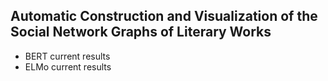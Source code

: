 ## Automatic Construction and Visualization of the Social Network Graphs of Literary Works

- BERT current results
- ELMo current results